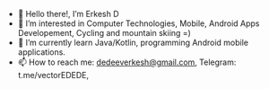 - 👋 Hello there!, I’m Erkesh D
- 👀 I’m interested in Computer Technologies, Mobile, Android Apps Developement, Cycling and mountain skiing =)
- 🌱 I’m currently learn Java/Kotlin, programming Android mobile applications.
- 📫 How to reach me: dedeeverkesh@gmail.com, Telegram: t.me/vectorEDEDE, 

<!---
EVDEDEEV/EVDEDEEV is a ✨ special ✨ repository because its `README.md` (this file) appears on your GitHub profile.
You can click the Preview link to take a look at your changes.
--->
